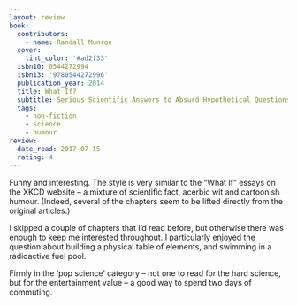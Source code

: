 ```yaml
---
layout: review
book:
  contributors:
    - name: Randall Munroe
  cover:
    tint_color: '#ad2f33'
  isbn10: 0544272994
  isbn13: '9780544272996'
  publication_year: 2014
  title: What If?
  subtitle: Serious Scientific Answers to Absurd Hypothetical Questions
  tags:
    - non-fiction
    - science
    - humour
review:
  date_read: 2017-07-15
  rating: 4
---
```


Funny and interesting. The style is very similar to the “What If” essays on the XKCD website – a mixture of scientific fact, acerbic wit and cartoonish humour. (Indeed, several of the chapters seem to be lifted directly from the original articles.)

I skipped a couple of chapters that I’d read before, but otherwise there was enough to keep me interested throughout. I particularly enjoyed the question about building a physical table of elements, and swimming in a radioactive fuel pool.

Firmly in the ‘pop science’ category – not one to read for the hard science, but for the entertainment value – a good way to spend two days of commuting.
